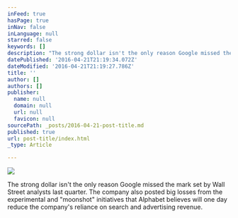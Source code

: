 ```yaml
---
inFeed: true
hasPage: true
inNav: false
inLanguage: null
starred: false
keywords: []
description: "The strong dollar isn't the only reason Google missed the mark set by Wall Street analysts last quarter. The company also posted big losses from the experimental and \"moonshot\" initiatives that Alphabet believes will one day reduce the company's reliance on search and advertising revenue. "
datePublished: '2016-04-21T21:19:34.072Z'
dateModified: '2016-04-21T21:19:27.786Z'
title: ''
author: []
authors: []
publisher:
  name: null
  domain: null
  url: null
  favicon: null
sourcePath: _posts/2016-04-21-post-title.md
published: true
url: post-title/index.html
_type: Article

---
```

![](https://the-grid-user-content.s3-us-west-2.amazonaws.com/993c031b-6157-4f27-9a39-50152e400e16.jpg)

The strong dollar isn't the only reason Google missed the mark set by Wall Street analysts last quarter. The company also posted big losses from the experimental and "moonshot" initiatives that Alphabet believes will one day reduce the company's reliance on search and advertising revenue.